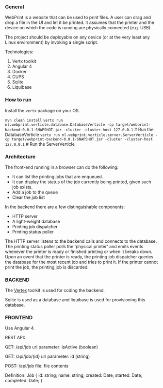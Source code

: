 ### General ###
WebPrint is a website that can be used to print files. A user can drag and drop a file in the UI and let it be printed. It assumes that the printer and the device on which the code is running are physically connected (e.g. USB).

The project should be deployable on any device (or at the very least any Linux environment) by invoking a single script.

Technologies:
1. Vertx toolkit
2. Angular 4
3. Docker
4. CUPS
5. Sqlite
6. Liquibase

### How to run ###
Install the `vertx` package on your OS.

`mvn clean install`
`vertx run nl.webprint.verticle.database.DatabaseVerticle -cp target/webprint-backend-0.0.1-SNAPSHOT.jar -cluster -cluster-host 127.0.0.1` # Run the DatabaseVerticle
`vertx run nl.webprint.verticle.server.ServerVerticle -cp target/webprint-backend-0.0.1-SNAPSHOT.jar -cluster -cluster-host 127.0.0.1` # Run the ServerVerticle

### Architecture ###
The front-end running in a browser can do the following:

- It can list the printing jobs that are enqueued.
- It can display the status of the job currently being printed, given such job exists.
- Add a job to the queue
- Clear the job list

In the backend there are a few distinguishable components:

- HTTP server
- A light-weight database
- Printing job dispatcher
- Printing status poller

The HTTP server listens to the backend calls and connects to the database. The printing status poller polls the 'physical printer' and emits events whenever the printer is ready or finished printing or when it breaks down. Upon an event that the printer is ready, the printing job dispatcher queries the database for the most recent job and tries to print it. If the printer cannot print the job, the printing job is discarded.

### BACKEND ###
The [Vertex](http://vertx.io/) toolkit is used for coding the backend.

Sqlite is used as a database and liquibase is used for provisioning this database.

### FRONTEND ###
Use Angular 4.

REST API:

GET: /api/job
url parameter: isActive (boolean)

GET: /api/job/{id}
url parameter: id (string)

POST: /api/job
file: file contents

Definition:
Job {
  id: string;
  name: string;
  created: Date;
  started: Date;
  completed: Date;
}
